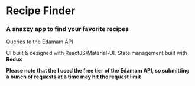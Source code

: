 # Recipe Finder

### A snazzy app to find your favorite recipes 

Queries to the Edamam API

UI built & designed with ReactJS/Material-UI. State management built with **Redux**

**Please note that the I used the free tier of the Edamam API, so submitting a bunch of requests at a time may hit the request limit**
